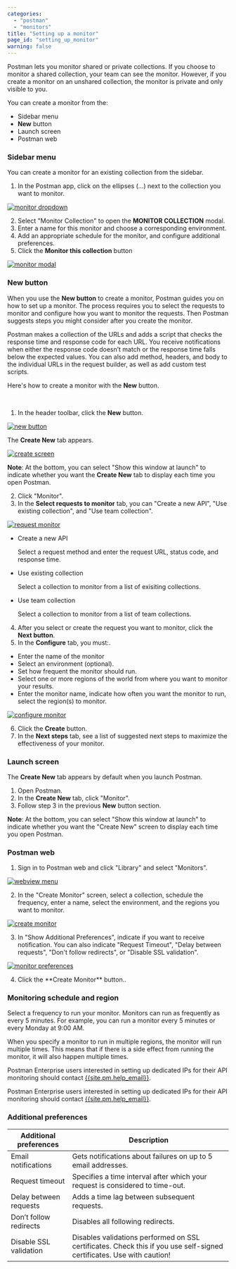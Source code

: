 ```yaml
---
categories:
  - "postman"
  - "monitors"
title: "Setting up a monitor"
page_id: "setting_up_monitor"
warning: false
---
```


Postman lets you monitor shared or private collections. If you choose to monitor a shared collection, your team can see the monitor. However, if you create a monitor on an unshared collection, the monitor is private and only visible to you.


You can create a monitor from the:
* Sidebar menu
* **New** button
* Launch screen
* Postman web 
 
### Sidebar menu

You can create a monitor for an existing collection from the sidebar.

1. In the Postman app, click on the ellipses (…) next to the collection you want to monitor. 

[![monitor dropdown](https://s3.amazonaws.com/postman-static-getpostman-com/postman-docs/monitor_sidebar2.png)](https://s3.amazonaws.com/postman-static-getpostman-com/postman-docs/monitor_sidebar2.png)

<ol start="2">
  <li>Select "Monitor Collection" to open the <b>MONITOR COLLECTION</b> modal.</li>
  <li>Enter a name for this monitor and choose a corresponding environment. </li>
  <li>Add an appropriate schedule for the monitor, and configure additional preferences.</li>
  <li>Click the <b>Monitor this collection</b> button</li>
</ol>


[![monitor modal](https://s3.amazonaws.com/postman-static-getpostman-com/postman-docs/monitorCollectionScreen2.png)](https://s3.amazonaws.com/postman-static-getpostman-com/postman-docs/monitorCollectionScreen2.png)

### New button

When you use the **New button** to create a monitor, Postman guides you on how to set up a monitor. The process requires you to select the requests to monitor and configure how you want to monitor the requests. Then Postman suggests steps you might consider after you create the monitor.

Postman makes a collection of the URLs and adds a script that checks the response time and response code for each URL.
You receive notifications when either the response code doesn’t match or the response time falls below the expected values. You can also add method, headers, and body to the individual URLs in the request builder, as well as add custom test scripts.

Here's how to create a monitor with the **New** button.

<br>

1. In the header toolbar, click the **New** button.

[![new button](https://s3.amazonaws.com/postman-static-getpostman-com/postman-docs/HeaderToolBar.png)](https://s3.amazonaws.com/postman-static-getpostman-com/postman-docs/HeaderToolBar.png)

The **Create New** tab appears.

[![create screen](https://s3.amazonaws.com/postman-static-getpostman-com/postman-docs/collection-create-new-screen2.png)](https://s3.amazonaws.com/postman-static-getpostman-com/postman-docs/collection-create-new-screen2.png)

**Note**: At the bottom, you can select "Show this window at launch" to indicate whether you want the **Create New** tab to display each time you open Postman.

<ol start="2">
  <li>Click "Monitor".</li>
  <li>
In the <b>Select requests to monitor</b> tab, you can "Create a new API", "Use existing collection", and "Use team collection".</li>
</ol>

[![request monitor](https://s3.amazonaws.com/postman-static-getpostman-com/postman-docs/monitor-select-requests.png)](https://s3.amazonaws.com/postman-static-getpostman-com/postman-docs/monitor-select-requests.png)

   * Create a new API
   
     Select a request method and enter the request URL, status code, and response time. 
    
   * Use existing collection
    
     Select a collection to monitor from a list of exisiting collections.
   
   * Use team collection
 
     Select a collection to monitor from a list of team collections.
 

<ol start="4">
  <li>After you select or create the request you want to monitor, click the <b>Next button</b>. </li>
  <li>In the <b>Configure</b> tab, you must:.</li>
</ol>
   
  * Enter the name of the monitor
  * Select an environment (optional).
  * Set how frequent the monitor should run.
  * Select one or more regions of the world from where you want to monitor your results.
  * Enter the monitor name, indicate how often you want the monitor to run, select the region(s) to monitor.
    
  [![configure monitor](https://s3.amazonaws.com/postman-static-getpostman-com/postman-docs/monitor-configure.png)](https://s3.amazonaws.com/postman-static-getpostman-com/postman-docs/monitor-configure.png)  
 
 6. Click the **Create** button.
 7. In the **Next steps** tab, see a list of suggested next steps to maximize the effectiveness of your monitor.
     
     
### Launch screen

The **Create New** tab appears by default when you launch Postman. 
1. Open Postman.
2. In the **Create New** tab, click "Monitor".
3. Follow step 3 in the previous **New** button section.

**Note**: At the bottom, you can select "Show this window at launch" to indicate whether you want the "Create New" screen to display each time you open Postman.


### Postman web

1. Sign in to Postman web and click "Library" and select "Monitors".

[![webview menu](https://s3.amazonaws.com/postman-static-getpostman-com/postman-docs/Monitors_webView.png)](https://s3.amazonaws.com/postman-static-getpostman-com/postman-docs/Monitors_webView.png)

<ol start="2">
  <li>In the "Create Monitor" screen, select a collection, schedule the frequency, enter a name, select the environment, and the regions you want to monitor.</li>
</ol>

[![create monitor](https://s3.amazonaws.com/postman-static-getpostman-com/postman-docs/createMonitor_web.png)](https://s3.amazonaws.com/postman-static-getpostman-com/postman-docs/createMonitor_web.png)

<ol start="3">
  <li>In "Show Additional Preferences", indicate if you want to receive notification. You can also indicate "Request Timeout", "Delay between requests", "Don't follow redirects", or "Disable SSL validation".</li>
</ol>

[![monitor preferences](https://s3.amazonaws.com/postman-static-getpostman-com/postman-docs/monitor_prefs.png)](https://s3.amazonaws.com/postman-static-getpostman-com/postman-docs/monitor_prefs.png)

<ol start="4">
  <li>Click the **Create Monitor** button..</li>
</ol>

### Monitoring schedule and region

Select a frequency to run your monitor. Monitors can run as frequently as every 5 minutes. For example, you can run a monitor every 5 minutes or every Monday at 9:00 AM. 

When you specify a monitor to run in multiple regions, the monitor will run multiple times. This means that if there is a side effect from running the monitor, it will also happen multiple times.

Postman Enterprise users interested in setting up dedicated IPs for their API monitoring should contact [{{site.pm.help_email}}](mailto:{{site.pm.help_email}}).

Postman Enterprise users interested in setting up dedicated IPs for their API monitoring should contact [{{site.pm.help_email}}](mailto:{{site.pm.help_email}}).

### Additional preferences

| **Additional preferences** | **Description** |
| --- | --- |
| Email notifications | Gets notifications about failures on up to 5 email addresses. |
| Request timeout | Specifies a time interval after which your request is considered to time-out. |
| Delay between requests | Adds a time lag between subsequent requests. |
| Don’t follow redirects | Disables all following redirects. |
| Disable SSL validation | Disables validations performed on SSL certificates. Check this if you use self-signed certificates. Use with caution! |
